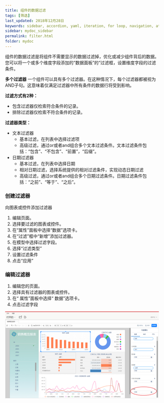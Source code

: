```yaml
---
title: 组件的数据过滤
tags: [筛选]
last_updated: 2018年12月28日
keywords: sidebar, accordion, yaml, iteration, for loop, navigation, attributes, conditional filtering
sidebar: mydoc_sidebar
permalink: filter.html
folder: mydoc
---
```


组件的数据过滤是将组件不需要显示的数据过滤掉，优化或减少组件背后的数据。
您可以将一个或多个维度字段添加的“数据面板”的“过滤框，设置维度字段的过滤条件。

**多个过滤器**
一个组件可以具有多个过滤器。在这种情况下，每个过滤器都被视为AND子句。这意味着仅满足过滤器中所有条件的数据行将受到影响。

**过滤方式有2种：**
- 包含过滤器仅检索符合条件的记录。
- 排除过滤器仅检索不符合条件的记录。

**过滤器类型：**
- 文本过滤器
	- 基本过滤，在列表中选择过滤项
	- 高级过滤，通过or或者and组合多个文本过滤条件。文本过滤条件包括：“包含”、“不包含”、“前置”，“后缀”。
- 日期过滤器
	- 基本过滤，在列表中选择日期
	- 相对日期过滤，选择系统提供的相对过滤条件，实现动态日期过滤
	- 高级过滤，通过or或者and组合多个日期过滤条件。日期过滤条件包括：“之前”、“等于”、“之后”。

### 创建过滤器
向图表或控件添加过滤器
1. 编辑页面。
2. 选择要过滤的图表或控件。
3. 在“属性”面板中选择“数据”选项卡。
4. 在“过滤”框中“新增”添加过滤器。
5. 在模型中选择过滤字段。
6. 选择“过滤类型”
7. 设置过滤条件
8. 点击“应用”

### 编辑过滤器
1. 编辑您的页面。
2. 选择具有过滤器的图表或控件。
3. 在“ 属性”面板中选择“ 数据”选项卡。
4. 点击过滤字段

![新增日期过滤类型](../../../images/5.png)